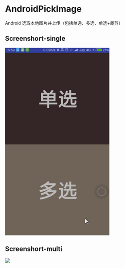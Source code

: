 # AndroidPickImage
Android 选取本地图片并上传（包括单选、多选、单选+裁剪）

## Screenshort-single
![](images/image01.gif)

## Screenshort-multi
![](images/image02.gif)
